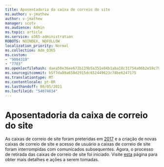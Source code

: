 ```yaml
---
title: Aposentadoria da caixa de correio do site
ms.author: v-jmathew
author: v-jmathew
manager: scotv
ms.audience: Admin
ms.topic: article
ms.service: o365-administration
ROBOTS: NOINDEX, NOFOLLOW
localization_priority: Normal
ms.collection: Adm_O365
ms.custom:
- "9004319"
- "7703"
ms.openlocfilehash: daea50e36ee672b119b5a351e04b1aba18c31754a06b2e59c792e2c748cfcca6
ms.sourcegitcommit: b5f7da89a650d2915dc652449623c78be6247175
ms.translationtype: MT
ms.contentlocale: pt-BR
ms.lasthandoff: 08/05/2021
ms.locfileid: "54074634"
---
```

# <a name="retirement-of-site-mailbox"></a>Aposentadoria da caixa de correio do site

As caixas de correio de site foram preteridas em [2017](https://techcommunity.microsoft.com/t5/microsoft-sharepoint-blog/deprecation-of-site-mailboxes/ba-p/93028) e a criação de novas caixas de correio de site e acesso de usuário a caixas de correio de site foram interrompidas com comunicados subsequentes. Agora, o processo de retirada das caixas de correio de site foi iniciado. Visite [esta](https://aka.ms/SiteMailboxRetirement) página para obter mais detalhes e ações a serem tomadas.
